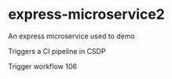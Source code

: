 # express-microservice2
An express microservice used to demo

Triggers a CI pipeline in CSDP

Trigger workflow 106
